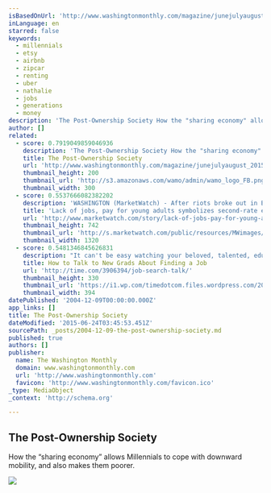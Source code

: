 ```yaml
---
isBasedOnUrl: 'http://www.washingtonmonthly.com/magazine/junejulyaugust_2015/features/the_postownership_society055896.php?page=all'
inLanguage: en
starred: false
keywords:
  - millennials
  - etsy
  - airbnb
  - zipcar
  - renting
  - uber
  - nathalie
  - jobs
  - generations
  - money
description: 'The Post-Ownership Society How the "sharing economy" allows Millennials to cope with downward mobility, and also makes them poorer. By Monica Potts Five and a half years ago, when I first moved to Washington, D.C., for a magazine job, I rented a basement apartment in a neighborhood called Bloomingdale.'
author: []
related:
  - score: 0.7919049859046936
    description: 'The Post-Ownership Society How the "sharing economy" allows Millennials to cope with downward mobility, and also makes them poorer. By Monica Potts Five and a half years ago, when I first moved to Washington, D.C., for a magazine job, I rented a basement apartment in a neighborhood called Bloomingdale.'
    title: The Post-Ownership Society
    url: 'http://www.washingtonmonthly.com/magazine/junejulyaugust_2015/features/the_postownership_society055896.php'
    thumbnail_height: 200
    thumbnail_url: 'http://s3.amazonaws.com/wamo/admin/wamo_logo_FB.png'
    thumbnail_width: 300
  - score: 0.5537666082382202
    description: 'WASHINGTON (MarketWatch) - After riots broke out in Baltimore in April, the son of the owner of the Orioles baseball team famously lamented the loss of middle-class jobs that "plunged millions of good, hard-working Americans into economic devastation." The lack of good jobs did not light the bonfire of violence.'
    title: 'Lack of jobs, pay for young adults symbolizes second-rate economy'
    url: 'http://www.marketwatch.com/story/lack-of-jobs-pay-for-young-adults-symbolizes-second-rate-economy-2015-06-09'
    thumbnail_height: 742
    thumbnail_url: 'http://s.marketwatch.com/public/resources/MWimages/MW-DN393_youngw_ZG_20150604155756.jpg'
    thumbnail_width: 1320
  - score: 0.5481346845626831
    description: "It can't be easy watching your beloved, talented, educated money pit child walk off that graduation stage, diploma in hand...and move back home with no job prospects. Last summer when I graduated with a couple of freelance jobs but looking for something full-time, I was lucky that my parents mostly employed the strategy they had been using with me since the fourth grade: \"She's got it.\""
    title: How to Talk to New Grads About Finding a Job
    url: 'http://time.com/3906394/job-search-talk/'
    thumbnail_height: 330
    thumbnail_url: 'https://i1.wp.com/timedotcom.files.wordpress.com/2015/06/200164090-001-copy.jpg?fit=440%2C330&quality=65&strip=color'
    thumbnail_width: 394
datePublished: '2004-12-09T00:00:00.000Z'
app_links: []
title: The Post-Ownership Society
dateModified: '2015-06-24T03:45:53.451Z'
sourcePath: _posts/2004-12-09-the-post-ownership-society.md
published: true
authors: []
publisher:
  name: The Washington Monthly
  domain: www.washingtonmonthly.com
  url: 'http://www.washingtonmonthly.com'
  favicon: 'http://www.washingtonmonthly.com/favicon.ico'
_type: MediaObject
_context: 'http://schema.org'

---
```

<article style=""><h1>The Post-Ownership Society</h1><p>How the “sharing economy” allows Millennials to cope with downward mobility, and also makes them poorer.</p><img src="http://wamo.s3.amazonaws.com/mag/1507/1507-potts_article.jpg" /></article>